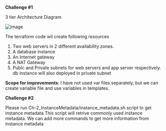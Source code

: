 **Challenge #1**

3 tier Architecture Diagram

![image](https://github.com/khandu443/InterviewDemo/assets/17494148/7ee2ea4a-4e51-4773-969b-8fa374f00e9d)

The terraform code wil create following resources
1. Two web servers in 2 different availability zones.
2. A database instance
3. An Internet gateway
4. A NAT Gateway
5. Publc and Private subnets for web servers and app server respectively. db instance will also deployed in private subnet

**Scope for improvements**: I have not used var files separately, but we can create variable file and use variables in templates.

**Challenge #2**

Please run Ch-2_InstanceMetadata/instance_metadata.sh script to get instance metadata
This script will retrive commonly used instance metadata. We can add more commands to get more information from instance metadata


